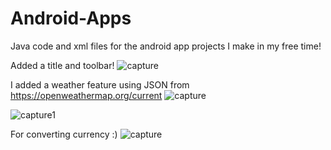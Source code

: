 # Android-Apps
Java code and xml files for the android app projects I make in my free time!

Added a title and toolbar! 
![capture](https://user-images.githubusercontent.com/26337504/30189449-de5be32c-9401-11e7-98be-b6e4a1474f39.JPG)

I added a weather feature using JSON from https://openweathermap.org/current
![capture](https://user-images.githubusercontent.com/26337504/29238234-bab4f160-7efe-11e7-949c-b46789e0a8ae.JPG)

![capture1](https://user-images.githubusercontent.com/26337504/28702324-39154a5e-732a-11e7-9896-59ee225bd11b.JPG)

For converting currency :)
![capture](https://user-images.githubusercontent.com/26337504/28702092-bbb97388-7328-11e7-9321-e753ac10143d.JPG)


